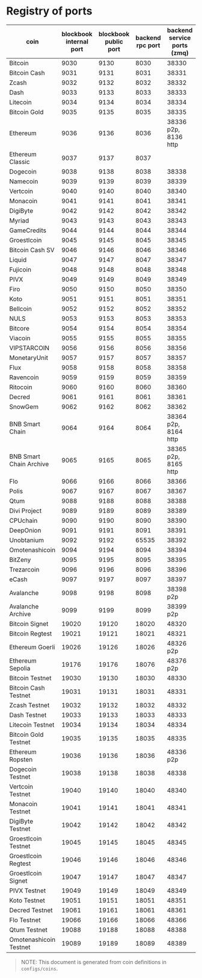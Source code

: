 # Registry of ports

| coin                    | blockbook internal port | blockbook public port | backend rpc port | backend service ports (zmq) |
|-------------------------|-------------------------|-----------------------|------------------|-----------------------------|
| Bitcoin                 | 9030                    | 9130                  | 8030             | 38330                       |
| Bitcoin Cash            | 9031                    | 9131                  | 8031             | 38331                       |
| Zcash                   | 9032                    | 9132                  | 8032             | 38332                       |
| Dash                    | 9033                    | 9133                  | 8033             | 38333                       |
| Litecoin                | 9034                    | 9134                  | 8034             | 38334                       |
| Bitcoin Gold            | 9035                    | 9135                  | 8035             | 38335                       |
| Ethereum                | 9036                    | 9136                  | 8036             | 38336 p2p, 8136 http        |
| Ethereum Classic        | 9037                    | 9137                  | 8037             |                             |
| Dogecoin                | 9038                    | 9138                  | 8038             | 38338                       |
| Namecoin                | 9039                    | 9139                  | 8039             | 38339                       |
| Vertcoin                | 9040                    | 9140                  | 8040             | 38340                       |
| Monacoin                | 9041                    | 9141                  | 8041             | 38341                       |
| DigiByte                | 9042                    | 9142                  | 8042             | 38342                       |
| Myriad                  | 9043                    | 9143                  | 8043             | 38343                       |
| GameCredits             | 9044                    | 9144                  | 8044             | 38344                       |
| Groestlcoin             | 9045                    | 9145                  | 8045             | 38345                       |
| Bitcoin Cash SV         | 9046                    | 9146                  | 8046             | 38346                       |
| Liquid                  | 9047                    | 9147                  | 8047             | 38347                       |
| Fujicoin                | 9048                    | 9148                  | 8048             | 38348                       |
| PIVX                    | 9049                    | 9149                  | 8049             | 38349                       |
| Firo                    | 9050                    | 9150                  | 8050             | 38350                       |
| Koto                    | 9051                    | 9151                  | 8051             | 38351                       |
| Bellcoin                | 9052                    | 9152                  | 8052             | 38352                       |
| NULS                    | 9053                    | 9153                  | 8053             | 38353                       |
| Bitcore                 | 9054                    | 9154                  | 8054             | 38354                       |
| Viacoin                 | 9055                    | 9155                  | 8055             | 38355                       |
| VIPSTARCOIN             | 9056                    | 9156                  | 8056             | 38356                       |
| MonetaryUnit            | 9057                    | 9157                  | 8057             | 38357                       |
| Flux                    | 9058                    | 9158                  | 8058             | 38358                       |
| Ravencoin               | 9059                    | 9159                  | 8059             | 38359                       |
| Ritocoin                | 9060                    | 9160                  | 8060             | 38360                       |
| Decred                  | 9061                    | 9161                  | 8061             | 38361                       |
| SnowGem                 | 9062                    | 9162                  | 8062             | 38362                       |
| BNB Smart Chain         | 9064                    | 9164                  | 8064             | 38364 p2p, 8164 http        |
| BNB Smart Chain Archive | 9065                    | 9165                  | 8065             | 38365 p2p, 8165 http        |
| Flo                     | 9066                    | 9166                  | 8066             | 38366                       |
| Polis                   | 9067                    | 9167                  | 8067             | 38367                       |
| Qtum                    | 9088                    | 9188                  | 8088             | 38388                       |
| Divi Project            | 9089                    | 9189                  | 8089             | 38389                       |
| CPUchain                | 9090                    | 9190                  | 8090             | 38390                       |
| DeepOnion               | 9091                    | 9191                  | 8091             | 38391                       |
| Unobtanium              | 9092                    | 9192                  | 65535            | 38392                       |
| Omotenashicoin          | 9094                    | 9194                  | 8094             | 38394                       |
| BitZeny                 | 9095                    | 9195                  | 8095             | 38395                       |
| Trezarcoin              | 9096                    | 9196                  | 8096             | 38396                       |
| eCash                   | 9097                    | 9197                  | 8097             | 38397                       |
| Avalanche               | 9098                    | 9198                  | 8098             | 38398 p2p                   |
| Avalanche Archive       | 9099                    | 9199                  | 8099             | 38399 p2p                   |
| Bitcoin Signet          | 19020                   | 19120                 | 18020            | 48320                       |
| Bitcoin Regtest         | 19021                   | 19121                 | 18021            | 48321                       |
| Ethereum Goerli         | 19026                   | 19126                 | 18026            | 48326 p2p                   |
| Ethereum Sepolia        | 19176                   | 19176                 | 18076            | 48376 p2p                   |
| Bitcoin Testnet         | 19030                   | 19130                 | 18030            | 48330                       |
| Bitcoin Cash Testnet    | 19031                   | 19131                 | 18031            | 48331                       |
| Zcash Testnet           | 19032                   | 19132                 | 18032            | 48332                       |
| Dash Testnet            | 19033                   | 19133                 | 18033            | 48333                       |
| Litecoin Testnet        | 19034                   | 19134                 | 18034            | 48334                       |
| Bitcoin Gold Testnet    | 19035                   | 19135                 | 18035            | 48335                       |
| Ethereum Ropsten        | 19036                   | 19136                 | 18036            | 48336 p2p                   |
| Dogecoin Testnet        | 19038                   | 19138                 | 18038            | 48338                       |
| Vertcoin Testnet        | 19040                   | 19140                 | 18040            | 48340                       |
| Monacoin Testnet        | 19041                   | 19141                 | 18041            | 48341                       |
| DigiByte Testnet        | 19042                   | 19142                 | 18042            | 48342                       |
| Groestlcoin Testnet     | 19045                   | 19145                 | 18045            | 48345                       |
| Groestlcoin Regtest     | 19046                   | 19146                 | 18046            | 48346                       |
| Groestlcoin Signet      | 19047                   | 19147                 | 18047            | 48347                       |
| PIVX Testnet            | 19049                   | 19149                 | 18049            | 48349                       |
| Koto Testnet            | 19051                   | 19151                 | 18051            | 48351                       |
| Decred Testnet          | 19061                   | 19161                 | 18061            | 48361                       |
| Flo Testnet             | 19066                   | 19166                 | 18066            | 48366                       |
| Qtum Testnet            | 19088                   | 19188                 | 18088            | 48388                       |
| Omotenashicoin Testnet  | 19089                   | 19189                 | 18089            | 48389                       |

> NOTE: This document is generated from coin definitions in `configs/coins`.
